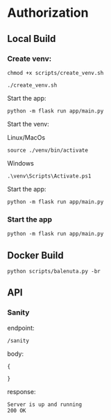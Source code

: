 # Authorization

## Local Build

### Create venv:
```
chmod +x scripts/create_venv.sh

./create_venv.sh
```

Start the app:

```
python -m flask run app/main.py
```

Start the venv:

Linux/MacOs
```
source ./venv/bin/activate
```

Windows

```
.\venv\Scripts\Activate.ps1
```

Start the app:

```
python -m flask run app/main.py
```

### Start the app

```
python -m flask run app/main.py
```

## Docker Build

```
python scripts/balenuta.py -br
```

## API

### Sanity

endpoint: 
```
/sanity
```
body:
```
{

}
```
response:
```
Server is up and running
200 OK
```
